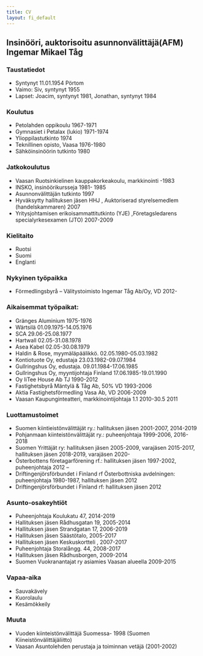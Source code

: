 ```yaml
---
title: CV
layout: fi_default
---
```


## Insinööri, auktorisoitu asunnonvälittäjä(AFM) Ingemar Mikael Tåg

### Taustatiedot
* Syntynyt 11.01.1954 Pörtom<br>
* Vaimo: Siv, syntynyt 1955<br>
* Lapset: Joacim, syntynyt 1981, Jonathan, syntynyt 1984

### Koulutus
*    Petolahden oppikoulu 1967-1971
*    Gymnasiet i Petalax (lukio) 1971-1974
*    Ylioppilastutkinto 1974
*    Teknillinen opisto, Vaasa 1976-1980
*    Sähköinsinöörin tutkinto 1980

### Jatkokoulutus
*   Vaasan Ruotsinkielinen kauppakorkeakoulu, markkinointi -1983
*    INSKO, insinöörikursseja 1981- 1985
*    Asunnonvälittäjän tutkinto 1997
*    Hyväksytty hallituksen jäsen HHJ , Auktoriserad styrelsemedlem (handelskammaren) 2007
*    Yritysjohtamisen erikoisammattitutkinto (YJE) ,Företagsledarens specialyrkesexamen (JTO) 2007-2009

### Kielitaito
* Ruotsi
* Suomi
* Englanti

### Nykyinen työpaikka
* Förmedlingsbyrå – Välitystoimisto Ingemar Tåg Ab/Oy, VD 2012-

### Aikaisemmat työpaikat:
*    Gränges Aluminium 1975-1976
*    Wärtsilä 01.09.1975-14.05.1976
*    SCA 29.06-25.08.1977
*    Hartwall 02.05-31.08.1978
*    Asea Kabel 02.05-30.08.1979
*    Haldin & Rose, myymäläpäälikkö. 02.05.1980-05.03.1982
*    Kontiotuote Oy, edustaja 23.03.1982-09.07.1984
*    Gullringshus Oy, edustaja. 09.01.1984-17.06.1985
*    Gullringshus Oy, myyntijohtaja Finland 17.06.1985-19.01.1990
*    Oy IiTee House Ab TJ 1990-2012
*    Fastighetsbyrå Mäntylä & Tåg Ab, 50% VD 1993-2006
*    Aktia Fastighetsförmedling Vasa Ab, VD 2006-2009
*    Vaasan Kaupunginteatteri, markkinointijohtaja 1.1 2010-30.5 2011

### Luottamustoimet
*    Suomen kiintieistönvälittäjät ry.: hallituksen jäsen 2001-2007, 2014-2019
*    Pohjanmaan kiinteistönvälittäjät ry.: puheenjohtaja 1999-2006, 2016-2018
*    Suomen Yrittäjät ry: hallituksen jäsen 2005-2009, varajäsen 2015-2017, hallituksen jäsen 2018-2019, varajäsen 2020-
*    Österbottens företagarförening rf.: hallituksen jäsen 1997-2002, puheenjohtaja 2012 –
*    Driftingenjörsförbundet i Finland rf Österbottniska avdelningen: puheenjohtaja 1980-1987, hallituksen jäsen 2012
*    Driftingenjörsförbundet i Finland rf: hallituksen jäsen 2012

### Asunto-osakeyhtiöt
*    Puheenjohtaja Koulukatu 47, 2014-2019
*    Hallituksen jäsen Rådhusgatan 19, 2005-2014
*    Hallituksen jäsen Strandgatan 17, 2006-2019
*    Hallituksen jäsen Säästötalo, 2005-2017
*    Hallituksen jäsen Keskuskortteli , 2007-2017
*    Puheenjohtaja Storalångg. 44, 2008-2017
*    Hallituksen jäsen Rådhusborgen, 2009-2014
*    Suomen Vuokranantajat ry asiamies Vaasan alueella 2009-2015

### Vapaa-aika
*    Sauvakävely
*    Kuorolaulu
*    Kesämökkeily

### Muuta
* Vuoden kiinteistönvälittäjä Suomessa- 1998 (Suomen Kiineistönvälittäjäliitto)
* Vaasan Asuntolehden perustaja ja toiminnan vetäjä (2001-2002)
